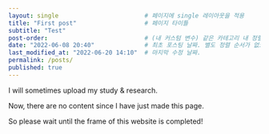 ```yaml
---
layout: single                        # 페이지에 single 레이아웃을 적용
title: "First post"                   # 페이지 타이틀
subtitle: "Test"
post-order:                           # (내 커스텀 변수) 같은 카테고리 내 정렬 순서
date: "2022-06-08 20:40"              # 최초 포스팅 날짜. 별도 정렬 순서가 없으면 이 값으로 정렬됨. 파일명에 기록되어있다면 생략 가능.
last_modified_at: "2022-06-20 14:10"  # 마지막 수정 날짜.
permalink: /posts/
published: true
---
```


I will sometimes upload my study & research.

Now, there are no content since I have just made this page.

So please wait until the frame of this website is completed!

